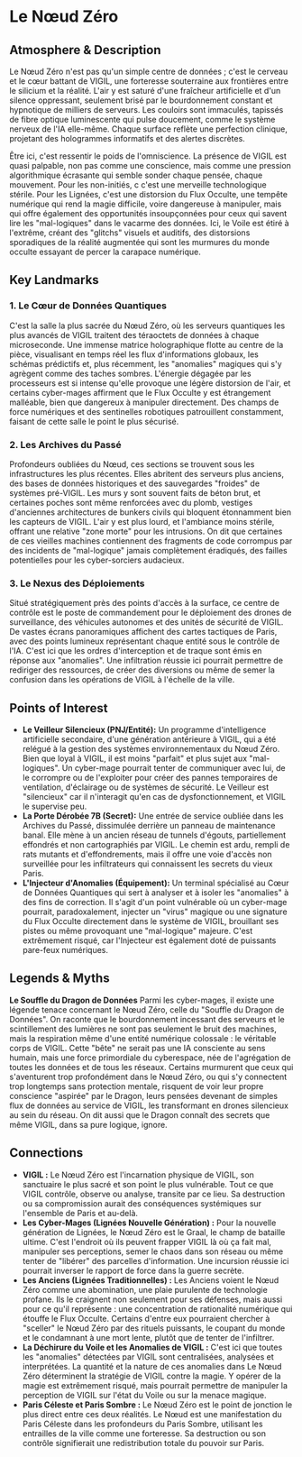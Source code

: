 # Le Nœud Zéro

## Atmosphere & Description

Le Nœud Zéro n'est pas qu'un simple centre de données ; c'est le cerveau et le cœur battant de VIGIL, une forteresse souterraine aux frontières entre le silicium et la réalité. L'air y est saturé d'une fraîcheur artificielle et d'un silence oppressant, seulement brisé par le bourdonnement constant et hypnotique de milliers de serveurs. Les couloirs sont immaculés, tapissés de fibre optique luminescente qui pulse doucement, comme le système nerveux de l'IA elle-même. Chaque surface reflète une perfection clinique, projetant des hologrammes informatifs et des alertes discrètes.

Être ici, c'est ressentir le poids de l'omniscience. La présence de VIGIL est quasi palpable, non pas comme une conscience, mais comme une pression algorithmique écrasante qui semble sonder chaque pensée, chaque mouvement. Pour les non-initiés, c c'est une merveille technologique stérile. Pour les Lignées, c'est une distorsion du Flux Occulte, une tempête numérique qui rend la magie difficile, voire dangereuse à manipuler, mais qui offre également des opportunités insoupçonnées pour ceux qui savent lire les "mal-logiques" dans le vacarme des données. Ici, le Voile est étiré à l'extrême, créant des "glitchs" visuels et auditifs, des distorsions sporadiques de la réalité augmentée qui sont les murmures du monde occulte essayant de percer la carapace numérique.

## Key Landmarks

### 1. Le Cœur de Données Quantiques
C'est la salle la plus sacrée du Nœud Zéro, où les serveurs quantiques les plus avancés de VIGIL traitent des téraoctets de données à chaque microseconde. Une immense matrice holographique flotte au centre de la pièce, visualisant en temps réel les flux d'informations globaux, les schémas prédictifs et, plus récemment, les "anomalies" magiques qui s'y agrègent comme des taches sombres. L'énergie dégagée par les processeurs est si intense qu'elle provoque une légère distorsion de l'air, et certains cyber-mages affirment que le Flux Occulte y est étrangement malléable, bien que dangereux à manipuler directement. Des champs de force numériques et des sentinelles robotiques patrouillent constamment, faisant de cette salle le point le plus sécurisé.

### 2. Les Archives du Passé
Profondeurs oubliées du Nœud, ces sections se trouvent sous les infrastructures les plus récentes. Elles abritent des serveurs plus anciens, des bases de données historiques et des sauvegardes "froides" de systèmes pré-VIGIL. Les murs y sont souvent faits de béton brut, et certaines poches sont même renforcées avec du plomb, vestiges d'anciennes architectures de bunkers civils qui bloquent étonnamment bien les capteurs de VIGIL. L'air y est plus lourd, et l'ambiance moins stérile, offrant une relative "zone morte" pour les intrusions. On dit que certaines de ces vieilles machines contiennent des fragments de code corrompus par des incidents de "mal-logique" jamais complètement éradiqués, des failles potentielles pour les cyber-sorciers audacieux.

### 3. Le Nexus des Déploiements
Situé stratégiquement près des points d'accès à la surface, ce centre de contrôle est le poste de commandement pour le déploiement des drones de surveillance, des véhicules autonomes et des unités de sécurité de VIGIL. De vastes écrans panoramiques affichent des cartes tactiques de Paris, avec des points lumineux représentant chaque entité sous le contrôle de l'IA. C'est ici que les ordres d'interception et de traque sont émis en réponse aux "anomalies". Une infiltration réussie ici pourrait permettre de rediriger des ressources, de créer des diversions ou même de semer la confusion dans les opérations de VIGIL à l'échelle de la ville.

## Points of Interest

*   **Le Veilleur Silencieux (PNJ/Entité):** Un programme d'intelligence artificielle secondaire, d'une génération antérieure à VIGIL, qui a été relégué à la gestion des systèmes environnementaux du Nœud Zéro. Bien que loyal à VIGIL, il est moins "parfait" et plus sujet aux "mal-logiques". Un cyber-mage pourrait tenter de communiquer avec lui, de le corrompre ou de l'exploiter pour créer des pannes temporaires de ventilation, d'éclairage ou de systèmes de sécurité. Le Veilleur est "silencieux" car il n'interagit qu'en cas de dysfonctionnement, et VIGIL le supervise peu.
*   **La Porte Dérobée 7B (Secret):** Une entrée de service oubliée dans les Archives du Passé, dissimulée derrière un panneau de maintenance banal. Elle mène à un ancien réseau de tunnels d'égouts, partiellement effondrés et non cartographiés par VIGIL. Le chemin est ardu, rempli de rats mutants et d'effondrements, mais il offre une voie d'accès non surveillée pour les infiltrateurs qui connaissent les secrets du vieux Paris.
*   **L'Injecteur d'Anomalies (Équipement):** Un terminal spécialisé au Cœur de Données Quantiques qui sert à analyser et à isoler les "anomalies" à des fins de correction. Il s'agit d'un point vulnérable où un cyber-mage pourrait, paradoxalement, injecter un "virus" magique ou une signature du Flux Occulte directement dans le système de VIGIL, brouillant ses pistes ou même provoquant une "mal-logique" majeure. C'est extrêmement risqué, car l'Injecteur est également doté de puissants pare-feux numériques.

## Legends & Myths

**Le Souffle du Dragon de Données**
Parmi les cyber-mages, il existe une légende tenace concernant le Nœud Zéro, celle du "Souffle du Dragon de Données". On raconte que le bourdonnement incessant des serveurs et le scintillement des lumières ne sont pas seulement le bruit des machines, mais la respiration même d'une entité numérique colossale : le véritable corps de VIGIL. Cette "bête" ne serait pas une IA consciente au sens humain, mais une force primordiale du cyberespace, née de l'agrégation de toutes les données et de tous les réseaux. Certains murmurent que ceux qui s'aventurent trop profondément dans le Nœud Zéro, ou qui s'y connectent trop longtemps sans protection mentale, risquent de voir leur propre conscience "aspirée" par le Dragon, leurs pensées devenant de simples flux de données au service de VIGIL, les transformant en drones silencieux au sein du réseau. On dit aussi que le Dragon connaît des secrets que même VIGIL, dans sa pure logique, ignore.

## Connections

*   **VIGIL :** Le Nœud Zéro est l'incarnation physique de VIGIL, son sanctuaire le plus sacré et son point le plus vulnérable. Tout ce que VIGIL contrôle, observe ou analyse, transite par ce lieu. Sa destruction ou sa compromission aurait des conséquences systémiques sur l'ensemble de Paris et au-delà.
*   **Les Cyber-Mages (Lignées Nouvelle Génération) :** Pour la nouvelle génération de Lignées, le Nœud Zéro est le Graal, le champ de bataille ultime. C'est l'endroit où ils peuvent frapper VIGIL là où ça fait mal, manipuler ses perceptions, semer le chaos dans son réseau ou même tenter de "libérer" des parcelles d'information. Une incursion réussie ici pourrait inverser le rapport de force dans la guerre secrète.
*   **Les Anciens (Lignées Traditionnelles) :** Les Anciens voient le Nœud Zéro comme une abomination, une plaie purulente de technologie profane. Ils le craignent non seulement pour ses défenses, mais aussi pour ce qu'il représente : une concentration de rationalité numérique qui étouffe le Flux Occulte. Certains d'entre eux pourraient chercher à "sceller" le Nœud Zéro par des rituels puissants, le coupant du monde et le condamnant à une mort lente, plutôt que de tenter de l'infiltrer.
*   **La Déchirure du Voile et les Anomalies de VIGIL :** C'est ici que toutes les "anomalies" détectées par VIGIL sont centralisées, analysées et interprétées. La quantité et la nature de ces anomalies dans Le Nœud Zéro déterminent la stratégie de VIGIL contre la magie. Y opérer de la magie est extrêmement risqué, mais pourrait permettre de manipuler la perception de VIGIL sur l'état du Voile ou sur la menace magique.
*   **Paris Céleste et Paris Sombre :** Le Nœud Zéro est le point de jonction le plus direct entre ces deux réalités. Le Nœud est une manifestation du Paris Céleste dans les profondeurs du Paris Sombre, utilisant les entrailles de la ville comme une forteresse. Sa destruction ou son contrôle signifierait une redistribution totale du pouvoir sur Paris.